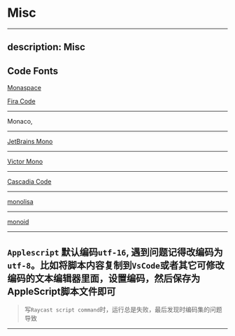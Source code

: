 # Misc 

---
description: Misc
---

## Code Fonts 

[Monaspace](https://monaspace.githubnext.com/)

[Fira Code]( https://github.com/tonsky/FiraCode)

---

Monaco, 

---

[JetBrains Mono](https://www.jetbrains.com/lp/mono/)

---

[Victor Mono](https://rubjo.github.io/victor-mono/)

---

[Cascadia Code](https://github.com/microsoft/cascadia-code/releases)

---

[monolisa](https://www.monolisa.dev)

---

[monoid](https://larsenwork.com/monoid)

---

## `Applescript` 默认编码`utf-16`, 遇到问题记得改编码为`utf-8`。比如将脚本内容复制到`VsCode`或者其它可修改编码的文本编辑器里面，设置编码，然后保存为AppleScript脚本文件即可

> 写`Raycast script command`时，运行总是失败，最后发现时编码集的问题导致

---
